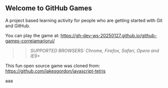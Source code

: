 ## Welcome to GitHub Games

A project based learning activity for people who are getting started with Git and GitHub.

<!--You can play the game at: https://githubschool.github.io/github-games/-->
You can play the game at: https://gh-dev-ws-20250127.github.io/github-games-correiamariorui/

>> _*SUPPORTED BROWSERS*: Chrome, Firefox, Safari, Opera and IE9+_

This fun open source game was cloned from: https://github.com/jakesgordon/javascript-tetris

aaa